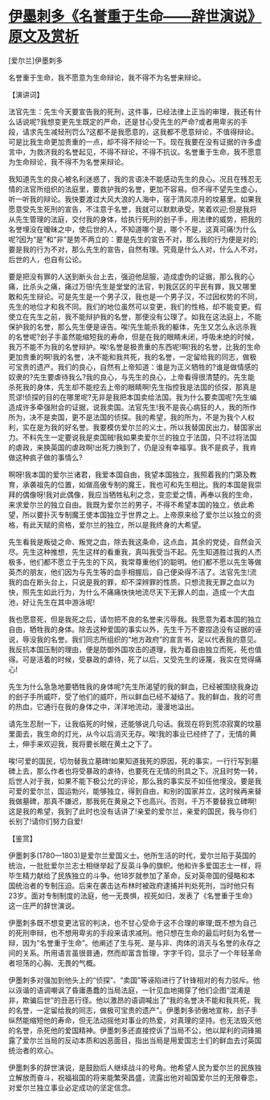 # [伊墨刺多《名誉重于生命——辞世演说》原文及赏析](https://www.vrrw.net/wx/14759.html)

[爱尔兰]伊墨刺多

名誉重于生命，我不愿意为生命辩论，我不得不为名誉来辩论。

【演讲词】

法官先生：先生今天要宣告我的死刑，这件事，已经法律上正当的审理，我还有什么话说呢?我想变更先生既定的严命，还是甘心受先生的严命?或者用卑劣的手段，请求先生减轻刑罚么?这都不是我愿意的，这我都不愿意辩论，不值得辩论。可是比我生命更加贵重的一点，却不得不辩论一下。现在我要在没有证据的许多虚言中，为救济我的名誉起见，不得不辩论，不得不抗议。名誉重于生命，我不愿意为生命辩论，我不得不为名誉来辩论。

我知道先生的良心被名利迷惑了，我的言语决不能感动先生的良心。况且在残忍无情的法官所组织的法庭里，要救护我的名誉，更加不容易。但不得不望先生虚心，听一听我的辩论。我快要渡过大风大浪的人海中，宿于清风凉月的坟墓里。如果我愿意受先生死刑的宣告，不注意于名誉，我就可以默默承受，笑着欢迎;但是我将从先生管理的法庭，交付我的身体，给执行死刑的刽子手，用法律的威势，把我的名誉埋没在暧昧之中，使后世的人，不知道哪个是，哪个不是，这真可痛!为什么呢?因为“是”和“非”是势不两立的：要是先生的宣告不对，那么我的行为便是对的;要是我的行为不对，那么先生的宣告，自然有理。究竟是什么人对，什么人不对，后世的人，也自有公论。

要是把没有罪的人送到断头台上去，强迫他屈服，造成虚伪的证据，那么我的心痛，比杀头之痛，痛过万倍!先生是堂堂的法官，判我区区的平民有罪，我又哪里敢和先生辩论。可是先生是一个男子汉，我也是一个男子汉，不过因权势的不同，先生的地位才和我不同。我们的地位虽然可以变更，我们的性格，却不能变更。假使立在先生之前，我不能辩护我的名誉，那便没有公理了。如我在这法庭上，不能保护我的名誉，那么先生便是诬告。唉!先生能杀我的躯体，先生又怎么永远杀我的名誉呢?刽子手虽然能缩短我的寿命，但是在我的眼睛未闭，呼吸未绝的时候，我万不能不为我的名誉辩护。唉!名誉是极贵重的东西呢!啊!我的名誉，比我的生命更加贵重的啊!我的名誉，决不能和我共死，我的名誉，一定留给我的同志，做极可宝贵的遗产。我们的良心，自然有上帝知道：谁是为正义牺牲的?谁是做情感的奴隶的?先生要虐待我么?我的良心，与先生的良心，上帝看得很清楚的。先生能杀死我的身体，先生却不能挖去上帝的眼睛啊!先生指控我是法国的侦探，那真是荒谬!侦探的目的在哪里呢?无非是我把本国卖给法国。我为什么要卖国呢?先生编造成许多牵强附会的证据，说我卖国。法官先生!我不是丧心病狂的人，我的所作所为，决不是卖国，更不是法国的侦探。我的希望，我的所为，不是为我个人权利，实在是为我的好名誉。我要模仿爱尔兰的义士，所以我替国民出力，替国家出力。不料先生一定要说我是卖国贼!我如果卖爱尔兰的独立于法国，只不过将法国的虐政，来换英国的虐政啊!出死力换到了，仍是没有幸福享。我不是疯子，我肯做这种疯子做的事情么?



啊呀!我本国的爱尔兰诸君，我爱本国自由，我望本国独立，我照着我的门第及教育，承袭祖先的位置，如做高傲专制的魔王，我也可和先生相比。我的本国是我崇拜的偶像呀!我对此偶像，我应当牺牲私利之念，变恋爱之情，再奉以我的生命，来求爱尔兰的独立自由。我既为爱尔兰的男子，不得不希望本国的独立，依此希望，所以要扑灭专制魔王使本国独立于世界之上。上帝原来给了爱尔兰以独立的资格，有此天赋的资格，爱尔兰的独立，所以是我终身的大希望。

先生看我是叛徒之命、叛党之血，除去我这条命，这点血，其余的党徒，自然会灭尽。先生这种推想，先生这样的看重我，真叫我受当不起。先生知道胜过我的人杰极多，他们都不愿立于先生的下风，我常尊重他们的聪明。他们都不愿以先生等做英杰的朋友，他们因为与先生等的血手相握后，自己便染得不洁了。法官先生!流我的血在断头台上，只说是我的罪，却不深辨罪的性质，只想流我无罪之血以为快，照先生如此行为，为什么不痛痛快快地流尽天下无罪人的血，造成一个大血池，好让先生在其中游泳呢!

我也愿意死，但是我死之后，请勿把不良的名誉来污辱我。我愿意为着本国的独立自由，牺牲我的身体。除去这种爱国的事实以外，先生千万不要捏造没有证据的诬说，辱没我的名誉。我们同志所组织的“地方政府”的宣言书，足以代表我的意见。我反抗本国压制的理由，便是防御外国攻击的道理，我为着自由独立而死，死也值得。可是活着的时候，受暴政的虐待，死了以后，又受先生的诬蔑，我实在觉得痛心!

先生为什么急急地要牺牲我的身体呢?先生所渴望的我的鲜血，已经被围绕我身边的刽子手所威吓，受了他们的威吓，所以鲜血已经不凝结了。我的鲜血，我的可贵的热血，它通行在我的身体之中，洋洋地流动，漫漫地溢出。

请先生忍耐一下，让我临死的时候，还能够说几句话。我现在将到荒凉寂寞的坟墓里面去，我生命的灯光，从今以后消灭无存。唉!我的事业已经终了了，无情的黄土，伸手来欢迎我，我将要长眠在黄土之下了。

唉!可爱的国民，切勿替我立墓碑!如果知道我死的原因，死的事实，一行行写到墓碑上去，那么作者也将受暴政的虐待，也要死在无情的刑具之下。况且时势一转，后世人对于我，如果不能下极公允的评论，那么我的事实反不如任他埋没。要是我可爱的爱尔兰，国运勃兴，能够独立，得到自由，和别的国家并立，这时候再来替我做墓碑，那真不嫌迟，那我死在黄泉之下也高兴。否则，千万不要替我立碑啊!这是我的希望，我到了此时也没有话讲了!亲爱的爱尔兰，亲爱的国民，我与你们长别了!请你们努力自爱!

【鉴赏】

伊墨刺多(1780—1803)是爱尔兰爱国义士。他所生活的时代，爱尔兰陷于英国的统治，一批批爱尔兰志士相继举起了反英斗争的旗帜。他和许多爱国志士一样，将毕生精力献给了民族独立的斗争。他18岁就参加了革命，反对英帝国的侵略和本国统治者的专制压迫。后来在袭击达布林时被政府逮捕并判处死刑，当时他只有23岁。面对专制制度的法庭，他一无畏惧，视死如归，发表了《名誉重于生命》这一庄严的辞世演说。

伊墨刺多既不想变更法官的判决，也不甘心受命于这不合理的审理;既不想为自己的死刑申辩，也不想用卑劣的手段来请求减刑。他只想在生命的最后时刻为名誉一辩，因为“名誉重于生命”。他阐述了生与死、是与非、肉体的消灭与名誉的永存之间的关系。所用语言虽很普通，然而却富含哲理，字字千钧，显示了一个年轻革命者坦荡的心胸、无畏的气概。

伊墨刺多对强加到他头上的“侦探”、“卖国”等诬陷进行了针锋相对的有力驳斥。他以诙谐的语调嘲讽了昏庸愚蠢的当局法庭，一针见血地揭穿了他们企图“混淆是非，欺骗后世”的丑恶行径。他以激昂的语调喊出了“我的名誉决不能和我共死，我的名誉，一定留给我的同志，做极可宝贵的遗产”。伊墨刺多骄傲地宣称，刽子手纵然能缩短他的寿命，但无法动摇他对事业的热爱，对真理的坚持。也无法毁灭他的名誉，杀死他的爱国精神。伊墨刺多还直接控诉了当局不公，他以犀利的词锋揭露了爱尔兰当局的反动本质和凶恶面目，指出当局是用爱国志士们的鲜血去讨英国统治者的欢心。

伊墨刺多的辞世演说，是鼓励后人继续战斗的号角。他希望人民为爱尔兰的民族独立解放而奋斗，祝福祖国的将来能繁荣昌盛，流露出他对祖国爱尔兰的无限眷恋，对爱尔兰独立事业必定成功的坚定信念。

